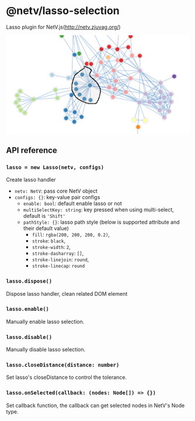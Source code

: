 # @netv/lasso-selection

Lasso plugin for NetV.js(http://netv.zjuvag.org/)

![lasso](https://github.com/ZJUVAI/NetV.js/raw/dev/packages/lasso-selection/images/lasso.png)

## API reference

### `lasso = new Lasso(netv, configs)`

Create lasso handler

-   `netv: NetV`: pass core NetV object
-   `configs: {}`: key-value pair configs
    -   `enable: bool`: default enable lasso or not
    -   `multiSelectKey: string`: key pressed when using multi-select, default is `'Shift'`
    -   `pathStyle: {}`: lasso path style (below is supported attribute and their default value)
        -   `fill`: `rgba(200, 200, 200, 0.2)`,
        -   `stroke`: `black`,
        -   `stroke-width`: `2`,
        -   `stroke-dasharray`: `[]`,
        -   `stroke-linejoin`: `round`,
        -   `stroke-linecap`: `round`

### `lasso.dispose()`

Dispose lasso handler, clean related DOM element

### `lasso.enable()`

Manually enable lasso selection.

### `lasso.disable()`

Manually disable lasso selection.

### `lasso.closeDistance(distance: number)`

Set lasso's closeDistance to control the tolerance.

### `lasso.onSelected(callback: (nodes: Node[]) => {})`

Set callback function, the callback can get selected nodes in NetV's Node type.

